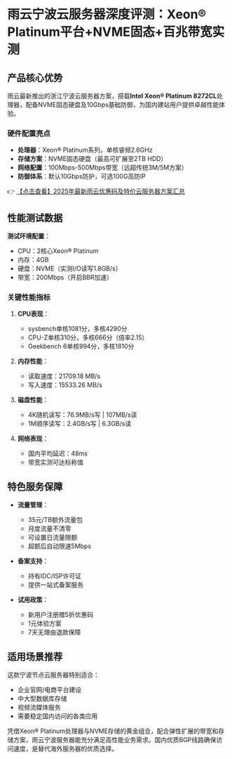 # 雨云宁波云服务器深度评测：Xeon® Platinum平台+NVME固态+百兆带宽实测

## 产品核心优势

雨云最新推出的浙江宁波云服务器方案，搭载**Intel Xeon® Platinum 8272CL**处理器，配备NVME固态硬盘及10Gbps基础防御，为国内建站用户提供卓越性能体验。

### 硬件配置亮点
- **处理器**：Xeon® Platinum系列，单核睿频2.6GHz
- **存储方案**：NVME固态硬盘（最高可扩展至2TB HDD）
- **网络配置**：100Mbps-500Mbps带宽（远超传统3M/5M方案）
- **防御体系**：默认10Gbps防护，可选100G高防IP

👉 [【点击查看】2025年最新雨云优惠码及特价云服务器方案汇总](https://bit.ly/RainYun)

## 性能测试数据

**测试环境配置**：
- CPU：2核心Xeon® Platinum
- 内存：4GB
- 硬盘：NVME（实测I/O读写1.8GB/s）
- 带宽：200Mbps（开启BBR加速）

### 关键性能指标
1. **CPU表现**：
   - sysbench单核1081分，多核4290分
   - CPU-Z单核310分，多核666分（倍率2.15）
   - Geekbench 6单核994分，多核1810分

2. **内存性能**：
   - 读取速度：21709.18 MB/s
   - 写入速度：15533.26 MB/s

3. **磁盘性能**：
   - 4K随机读写：76.9MB/s写 | 107MB/s读
   - 1M顺序读写：2.4GB/s写 | 6.3GB/s读

4. **网络表现**：
   - 国内平均延迟：48ms
   - 带宽实测可达标称值

## 特色服务保障

- **流量管理**：
  - 35元/TB额外流量包
  - 月度流量不清零
  - 可设置日流量限额
  - 超额后自动限速5Mbps

- **备案支持**：
  - 持有IDC/ISP许可证
  - 提供一站式备案服务

- **试用政策**：
  - 新用户注册赠5折优惠码
  - 1元体验方案
  - 7天无理由退款保障

## 适用场景推荐

这款宁波节点云服务器特别适合：
- 企业官网/电商平台建设
- 中大型数据库存储
- 视频流媒体服务
- 需要稳定国内访问的各类应用

凭借Xeon® Platinum处理器与NVME存储的黄金组合，配合弹性扩展的带宽和存储方案，雨云宁波服务器能充分满足高性能业务需求。国内优质BGP线路确保访问速度，是替代海外服务器的优质选择。